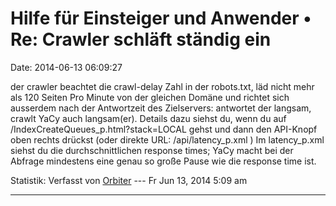 Hilfe für Einsteiger und Anwender • Re: Crawler schläft ständig ein
===================================================================

Date: 2014-06-13 06:09:27

der crawler beachtet die crawl-delay Zahl in der robots.txt, läd nicht
mehr als 120 Seiten Pro Minute von der gleichen Domäne und richtet sich
ausserdem nach der Antwortzeit des Zielservers: antwortet der langsam,
crawlt YaCy auch langsam(er). Details dazu siehst du, wenn du auf
/IndexCreateQueues\_p.html?stack=LOCAL gehst und dann den API-Knopf oben
rechts drückst (oder direkte URL: /api/latency\_p.xml ) Im
latency\_p.xml siehst du die durchschnittlichen response times; YaCy
macht bei der Abfrage mindestens eine genau so große Pause wie die
response time ist.

Statistik: Verfasst von
[Orbiter](http://forum.yacy-websuche.de/memberlist.php?mode=viewprofile&u=2)
--- Fr Jun 13, 2014 5:09 am

------------------------------------------------------------------------
